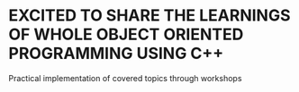 # EXCITED TO SHARE THE LEARNINGS OF WHOLE OBJECT ORIENTED PROGRAMMING USING C++
Practical implementation of covered topics through workshops

